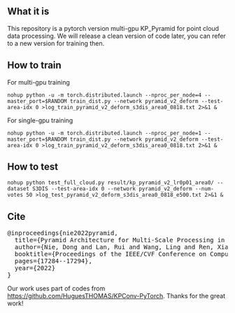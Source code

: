 ## What it is

This repository is a pytorch version multi-gpu KP_Pyramid for point cloud data processing. We will release a clean version of code later, you can refer to a new version for training then.

## How to train

For multi-gpu training

```
nohup python -u -m torch.distributed.launch --nproc_per_node=4 --master_port=$RANDOM train_dist.py --network pyramid_v2_deform --test-area-idx 0 >log_train_pyramid_v2_deform_s3dis_area0_0818.txt 2>&1 &
```

For single-gpu training

```
nohup python -u -m torch.distributed.launch --nproc_per_node=1 --master_port=$RANDOM train_dist.py --network pyramid_v2_deform --test-area-idx 0 >log_train_pyramid_v2_deform_s3dis_area0_0818.txt 2>&1 &
```

## How to test

```
nohup python test_full_cloud.py result/kp_pyramid_v2_lr0p01_area0/ --dataset S3DIS --test-area-idx 0 --network pyramid_v2_deform --num-votes 50 >log_test_pyramid_v2_deform_s3dis_area0_0818_e500.txt 2>&1 &
```

## Cite
<pre>
@inproceedings{nie2022pyramid,
  title={Pyramid Architecture for Multi-Scale Processing in Point Cloud Segmentation},
  author={Nie, Dong and Lan, Rui and Wang, Ling and Ren, Xiaofeng},
  booktitle={Proceedings of the IEEE/CVF Conference on Computer Vision and Pattern Recognition},
  pages={17284--17294},
  year={2022}
}
</pre>

Our work uses part of codes from https://github.com/HuguesTHOMAS/KPConv-PyTorch. Thanks for the great work!

